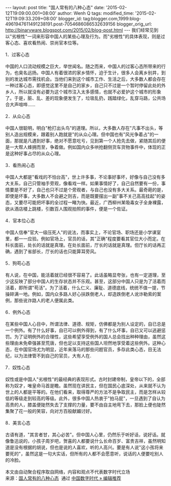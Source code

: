--- layout: post title: "国人常有的八种心态" date:
'2015-02-12T19:09:00.001+08:00' author: Wenh Q tags: modified\_time:
'2015-02-12T19:09:33.209+08:00' blogger\_id:
tag:blogger.com,1999:blog-4961947611491238191.post-7054686086532639156
blogger\_orig\_url:
http://binaryware.blogspot.com/2015/02/blog-post.html ---
我们经常见到以‌‌"劣根性‌‌"一词来形容中国人的某些心理及行为。而‌‌"劣根性‌‌"的具体表现，则是过客心态、喜欢看热闹、崇尚官本位等。\
\
1．过客心态\
\
中国的人口流动规模之巨大，举世闻名。随之而来，中国人的过客心态所带来的行为，也臭名远扬。中国人有着很浓的家乡情怀，迫于生计，很多人会离乡别井，到别的发达城市需找机会。当他们来到这个城市工作、生活之后，大多数人都会存在一种过客心态，即感觉这里不是自己的家乡，自己只不过是一个暂时停留此处的外乡人，所以就没有必要为这个城市注入太多感情，也就不必爱护这个城市的形象了。于是，脏、乱、差的现象便发生了，垃圾乱扔，践踏绿化，乱穿马路，公共场合大声喧哗……\
\
2．从众心态\
\
中国人很聪明，明白‌‌"枪打出头鸟‌‌"的道理。所以，大多数人存在‌‌"凡事不出头，等别人造出规模来，跟着别人跑就是‌‌"的从众心理。但中国也有‌‌"风光争着占‌‌"的一面，那就是凡遇到好事，绝对不愿意吃亏，见到第一个人抢先去做，紧随其后的便是一大帮人蜂拥而至，争着做。例如国内众多哄抢翻侧货车货物事件中，体现的正是这种好事占尽的从众心理。\
\
3．看热闹心态\
\
中国人大都是‌‌"看戏的不怕台高‌‌"，世上许多事，不论事好事坏，好像与自己没有多大关系，自己只管袖手旁观，像看戏一样。如果事情好了，自己自然要有一份，事情要是不好了，自己也只不过是个旁观者，与自己也没有多大关系。最奇葩的是，即使是坏事，大多数人不会避之则吉，而是既要摆出一副‌‌"事不关己高高挂起‌‌"的姿态，又要尽可能把坏事的全过程一睹为快。最近，广西柳州某吸毒女子全身裸露，欲从酒店楼上跳楼，引数百人围观拍照的事件，便是一个佐证。\
\
4．官本位心态\
\
中国人信奉‌‌"官大一级压死人‌‌"的说法，而事实上，不论官场、职场还是小学课室里，都一一应验。例如官场上，官员的话，其‌‌"正确‌‌"程度要看其官位大小而定。在科长面前，处长的话就是真理。在处长面前，厅长的话就是真理。但厅长的话再正确，遇到了省部长，厅长的话也只能算耳旁风。\
\
5．狗苟心态\
\
有人说，在中国，能活着就已经很不容易了。此话虽略显夸张，也有一定道理，至少这反映了部分中国人的生存状态并不乐观。甚至，这部分中国人只是为了活着而活着，即所谓‌‌"苟活‌‌"。为了活着，什么仁义、廉耻、道德底线，统统不值一提，节操碎满一地。例如，国内众多路人好心扶跌倒老人，却造跌倒老人讹诈勒索的案例，那些讹诈路人的老人便属此类。\
\
6．例外心态\
\
在某些中国人心目中，所谓法律、道德、规矩，仿佛都是为别人设定的，自已总是一个例外。有了什么好事，自已可以例外得到，有了什么坏事，自已又可以逃避惩罚。为了证明例外的合理性，这些希望享受例外的国人总会找出种种理由，虽然这些理由未免牵强甚至荒唐，但也足以支持这些国人坦然地享受着这些例外。这种心态，在中国官场尤为明显，近年来落马的那些问题官员，多存此类心态，目无法纪，以为法律管不到自己的官员，大有人在.\
\
7．奴性心态\
\
奴性或是中国人‌‌"劣根性‌‌"的最经典的表现形式。古时封建帝制，皇帝以下的，全部称为奴才，唯皇命马首是瞻。虽然现在讲民主，但在国民心底深处，从来就不认为世上的人都是平等的。在他们看来，取得尊严的方法不是争取民主，而是怎样从较低的等级走到较高的等级。此外，很多中国人热衷于‌‌"拍马屁‌‌"，一旦遇到了自认为高贵的人，膝盖便陡然失去了支撑的力量，要不由自主地弯下去，那脸上便也陡然集聚了花一般的笑容，向对方百般献媚讨好。\
\
8．美言心态\
\
古语有道，‌‌"其言者甘，其心必苦‌‌"。但中国人心里，仍然乐于听好话，说好话。就像鲁迅说的，小孩子周岁吧，贺喜的人都要说什么长命百岁、富贵吉祥，虽然明知道是没有根据的胡说，但也是说的人喜欢，听的人高兴。要是有人说‌‌"这小孩将来要死的‌‌"，虽然这是一句大实话，但所有的人都不会愿意听，说话的人便要吃别人的冷脸。\
\
本文由自动聚合程序取自网络，内容和观点不代表数字时代立场
\
来源：[国人常有的八种心态](http://feedproxy.google.com/~r/chinagfwblog/~3/Zt7Ffw-WEEs/)  通过 [中国数字时代
»
编辑推荐](http://pipes.yahoo.com/pipes/pipe.info?_id=4ebbe79f06d4342d785a0cab9913dc0c)
